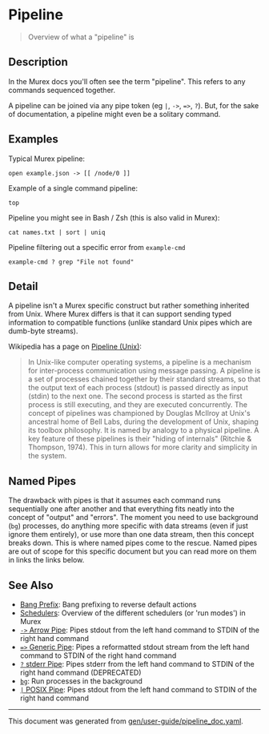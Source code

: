 # Pipeline

> Overview of what a "pipeline" is

## Description

In the Murex docs you'll often see the term "pipeline". This refers to any
commands sequenced together.

A pipeline can be joined via any pipe token (eg `|`, `->`, `=>`, `?`). But,
for the sake of documentation, a pipeline might even be a solitary command.

## Examples

Typical Murex pipeline:

```
open example.json -> [[ /node/0 ]]
```

Example of a single command pipeline:

```
top
```

Pipeline you might see in Bash / Zsh (this is also valid in Murex):

```
cat names.txt | sort | uniq
```

Pipeline filtering out a specific error from `example-cmd`

```
example-cmd ? grep "File not found"
```

## Detail

A pipeline isn't a Murex specific construct but rather something inherited
from Unix. Where Murex differs is that it can support sending typed
information to compatible functions (unlike standard Unix pipes which are
dumb-byte streams).

Wikipedia has a page on [Pipeline (Unix)](https://en.wikipedia.org/wiki/Pipeline_(Unix)):

> In Unix-like computer operating systems, a pipeline is a mechanism for
> inter-process communication using message passing. A pipeline is a set of
> processes chained together by their standard streams, so that the output
> text of each process (stdout) is passed directly as input (stdin) to the
> next one. The second process is started as the first process is still
> executing, and they are executed concurrently. The concept of pipelines was
> championed by Douglas McIlroy at Unix's ancestral home of Bell Labs, during
> the development of Unix, shaping its toolbox philosophy. It is named by
> analogy to a physical pipeline. A key feature of these pipelines is their
> "hiding of internals" (Ritchie & Thompson, 1974). This in turn allows for
> more clarity and simplicity in the system. 

## Named Pipes

The drawback with pipes is that it assumes each command runs sequentially one
after another and that everything fits neatly into the concept of "output" and
"errors". The moment you need to use background (`bg`) processes, do anything
more specific with data streams (even if just ignore them entirely), or use
more than one data stream, then this concept breaks down. This is where named
pipes come to the rescue. Named pipes are out of scope for this specific
document but you can read more on them in links the links below.

## See Also

* [Bang Prefix](../user-guide/bang-prefix.md):
  Bang prefixing to reverse default actions
* [Schedulers](../user-guide/schedulers.md):
  Overview of the different schedulers (or 'run modes') in Murex
* [`->` Arrow Pipe](../parser/pipe-arrow.md):
  Pipes stdout from the left hand command to STDIN of the right hand command
* [`=>` Generic Pipe](../parser/pipe-generic.md):
  Pipes a reformatted stdout stream from the left hand command to STDIN of the right hand command
* [`?` stderr Pipe](../parser/pipe-err.md):
  Pipes stderr from the left hand command to STDIN of the right hand command (DEPRECATED)
* [`bg`](../commands/bg.md):
  Run processes in the background
* [`|` POSIX Pipe](../parser/pipe-posix.md):
  Pipes stdout from the left hand command to STDIN of the right hand command

<hr/>

This document was generated from [gen/user-guide/pipeline_doc.yaml](https://github.com/lmorg/murex/blob/master/gen/user-guide/pipeline_doc.yaml).